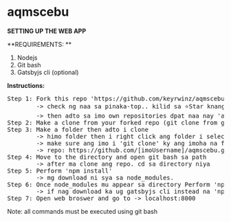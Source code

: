 # aqmscebu

**SETTING UP THE WEB APP**

**REQUIREMENTS: **
1. Nodejs
2. Git bash
3. Gatsbyjs cli (optional)

**Instructions:**  
<pre>
Step 1: Fork this repo 'https://github.com/keyrwinz/aqmscebu'  
        -> check ng naa sa pinaka-top.. kilid sa ⭐Star knang Fork i click na
        -> then adto sa imo own repositories dpat naa nay 'aqmscebu' ddto
Step 2: Make a clone from your forked repo (git clone from git bash)  
Step 3: Make a folder then adto i clone  
        -> himo folder then i right click ang folder i select 'git bash'
        -> make sure ang imo i 'git clone' ky ang imoha na forked na repo 
        -> repo: https://github.com/[imoUsername]/aqmscebu.git
Step 4: Move to the directory and open git bash sa path 
        -> after ma clone ang repo. cd sa directory niya
Step 5: Perform 'npm install'  
        -> mg download ni sya sa node_modules.
Step 6: Once node_modules mu appear sa directory Perform 'npm start'
        -> if nag download ka ug gatsbyjs cli instead na 'npm start' ky 'gatsby develop' gamita
Step 7: Open web broswer and go to -> localhost:8000
</pre>

Note: all commands must be executed using git bash

